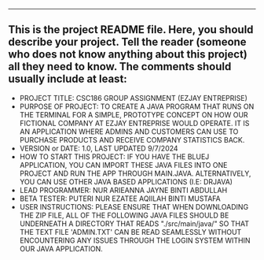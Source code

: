 ------------------------------------------------------------------------
This is the project README file. Here, you should describe your project.
Tell the reader (someone who does not know anything about this project)
all they need to know. The comments should usually include at least:
------------------------------------------------------------------------

- PROJECT TITLE: CSC186 GROUP ASSIGNMENT (EZJAY ENTREPRISE)
- PURPOSE OF PROJECT: TO CREATE A JAVA PROGRAM THAT RUNS ON THE TERMINAL FOR A SIMPLE, PROTOTYPE CONCEPT ON HOW OUR FICTIONAL COMPANY AT EZJAY ENTREPRISE WOULD OPERATE. IT IS AN APPLICATION WHERE ADMINS AND CUSTOMERS CAN USE TO PURCHASE PRODUCTS AND RECEIVE COMPANY STATISTICS BACK.
- VERSION or DATE: 1.0, LAST UPDATED 9/7/2024
- HOW TO START THIS PROJECT: IF YOU HAVE THE BLUEJ APPLICATION, YOU CAN IMPORT THESE JAVA FILES INTO ONE PROJECT AND RUN THE APP THROUGH MAIN.JAVA. ALTERNATIVELY, YOU CAN USE OTHER JAVA BASED APPLICATIONS (I.E: DRJAVA)
- LEAD PROGRAMMER: NUR ARIEANNA JAYNE BINTI ABDULLAH
- BETA TESTER: PUTERI NUR EZATEE AQIILAH BINTI MUSTAFA
- USER INSTRUCTIONS: PLEASE ENSURE THAT WHEN DOWNLOADING THE ZIP FILE, ALL OF THE FOLLOWING JAVA FILES SHOULD BE UNDERNEATH A DIRECTORY THAT READS "./src/main/java/" SO THAT THE TEXT FILE 'ADMIN.TXT' CAN BE READ SEAMLESSLY WITHOUT ENCOUNTERING ANY ISSUES THROUGH THE LOGIN SYSTEM WITHIN OUR JAVA APPLICATION.
